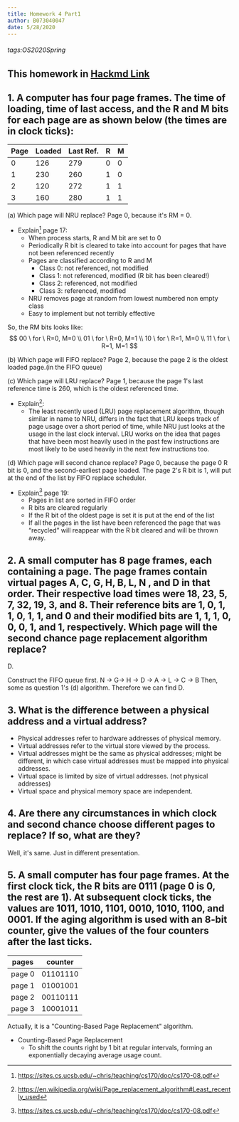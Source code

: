 ```yaml
---
title: Homework 4 Part1
author: B073040047
date: 5/28/2020
---
```

###### tags:OS2020Spring

This homework in [Hackmd Link](https://hackmd.io/@25077667/HJjWLCniU)
---

## 1. A computer has four page frames. The time of loading, time of last access, and the R and M bits for each page are as shown below (the times are in clock ticks):

| Page | Loaded | Last Ref. | R   | M   |
| ---- | ------ | --------- | --- | --- |
| 0    | 126    | 279       | 0   | 0   |
| 1    | 230    | 260       | 1   | 0   |
| 2    | 120    | 272       | 1   | 1   |
| 3    | 160    | 280       | 1   | 1   |


(a) Which page will NRU replace?
Page 0, because it's RM = 0.

* Explain[^first] page 17:
    * When process starts, R and M bit are set to 0
    * Periodically R bit is cleared to take into account for pages that have not
    been referenced recently
    * Pages are classified according to R and M
        * Class 0: not referenced, not modified
        * Class 1: not referenced, modified (R bit has been cleared!)
        * Class 2: referenced, not modified
        * Class 3: referenced, modified
    * NRU removes page at random from lowest numbered non empty class
    * Easy to implement but not terribly effective 



So, the RM bits looks like:
$$
00 \ for \ R=0, M=0 \\
01 \ for \ R=0, M=1 \\
10 \ for \ R=1, M=0 \\
11 \ for \ R=1, M=1
$$

(b) Which page will FIFO replace?
Page 2, because the page 2 is the oldest loaded page.(in the FIFO queue)

\(c\) Which page will LRU replace?
Page 1, because the page 1's last reference time is 260, which is the oldest referenced time.

* Explain[^second]:
    * The least recently used (LRU) page replacement algorithm, though similar in name to NRU, differs in the fact that LRU keeps track of page usage over a short period of time, while NRU just looks at the usage in the last clock interval. LRU works on the idea that pages that have been most heavily used in the past few instructions are most likely to be used heavily in the next few instructions too.

(d) Which page will second chance replace?
Page 0, because the page 0 R bit is 0, and the second-earliest page loaded. The page 2's R bit is 1, will put at the end of the list by FIFO replace scheduler.

* Explain[^first] page 19:
    * Pages in list are sorted in FIFO order
    * R bits are cleared regularly
    * If the R bit of the oldest page is set it is put at the end of the list
    * If all the pages in the list have been referenced the page that was “recycled” will reappear with the R bit cleared and will be thrown away.

[^first]: https://sites.cs.ucsb.edu/~chris/teaching/cs170/doc/cs170-08.pdf
[^second]:https://en.wikipedia.org/wiki/Page_replacement_algorithm#Least_recently_used

## 2. A small computer has 8 page frames, each containing a page. The page frames contain virtual pages A, C, G, H, B, L, N , and D in that order. Their respective load times were 18, 23, 5, 7, 32, 19, 3, and 8. Their reference bits are 1, 0, 1, 1, 0, 1, 1, and 0 and their modified bits are 1, 1, 1, 0, 0, 0, 1, and 1, respectively. Which page will the second chance page replacement algorithm replace?
D.

Construct the FIFO queue first.
N -> G-> H -> D -> A -> L -> C -> B 
Then, some as question 1's (d) algorithm.
Therefore we can find D.

## 3. What is the difference between a physical address and a virtual address?

* Physical addresses refer to hardware addresses of physical memory.
* Virtual addresses refer to the virtual store viewed by the process.
* Virtual addresses might be the same as physical addresses; might be different, in which case virtual addresses must be mapped into physical addresses.
* Virtual space is limited by size of virtual addresses. (not physical addresses)
* Virtual space and physical memory space are independent.

## 4. Are there any circumstances in which clock and second chance choose different pages to replace? If so, what are they?
Well, it's same. Just in different presentation.


## 5. A small computer has four page frames. At the first clock tick, the R bits are 0111 (page 0 is 0, the rest are 1). At subsequent clock ticks, the values are 1011, 1010, 1101, 0010, 1010, 1100, and 0001. If the aging algorithm is used with an 8-bit counter, give the values of the four counters after the last ticks.

| pages  | counter  |
| ------ | -------- |
| page 0 | 01101110 |
| page 1 | 01001001 |
| page 2 | 00110111 |
| page 3 | 10001011 |
Actually, it is a "Counting-Based Page Replacement" algorithm.

* Counting-Based Page Replacement
    * To shift the counts right by 1 bit at regular intervals, forming an exponentially decaying average usage count.
